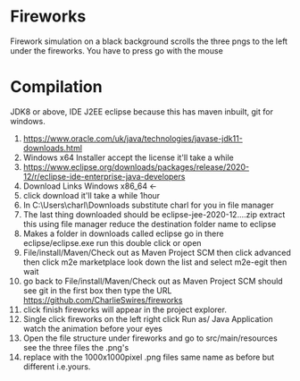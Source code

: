 Fireworks
=========
Firework simulation on a black background scrolls the three pngs to the left under the fireworks.
You have to press go with the mouse

Compilation
===========
JDK8 or above, IDE J2EE eclipse because this has maven inbuilt, git for windows.
1. https://www.oracle.com/uk/java/technologies/javase-jdk11-downloads.html
2. Windows x64 Installer accept the license it'll take a while
3. https://www.eclipse.org/downloads/packages/release/2020-12/r/eclipse-ide-enterprise-java-developers
4. Download Links
Windows x86_64 <-
5. click download it'll take a while 1hour
6. In C:\Users\charl\Downloads substitute charl for you in file manager
7. The last thing downloaded should be eclipse-jee-2020-12....zip extract this using file manager reduce the destination folder name to eclipse
8. Makes a folder in downloads called eclipse go in there eclipse/eclipse.exe run this double click or open
9. File/install/Maven/Check out as Maven Project SCM then click advanced then click m2e marketplace look down the list and select m2e-egit then wait
10. go back to File/install/Maven/Check out as Maven Project SCM should see git in the first box then type the URL https://github.com/CharlieSwires/fireworks
11. click finish fireworks will appear in the project explorer.
12. Single click fireworks on the left right click Run as/ Java Application watch the animation before your eyes
13. Open the file structure under fireworks and go to src/main/resources see the three files the .png's
14. replace with the 1000x1000pixel .png files same name as before but different i.e.yours.
